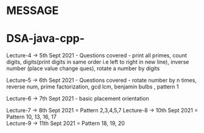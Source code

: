 # MESSAGE
# DSA-java-cpp-

Lecture-4 -> 5th Sept 2021 - Questions covered - print all primes, count digits, digits(print digits in same order i.e left to right in new line), inverse number (place value change ques), rotate a number by digits 


Lecture-5 -> 6th Sept 2021 - Questions covered - rotate number by n times, reverse num, prime factorization, gcd lcm, benjamin bulbs , pattern 1

Lecture-6 -> 7th Sept 2021 - basic placement orientation

Lecture-7 -> 8th Sept 2021 = Pattern 2,3,4,5,7
Lecture-8 -> 10th Sept 2021 = Pattern 10, 13, 16, 17    
Lecture-9 -> 11th Sept 2021 = Pattern 18, 19, 20




